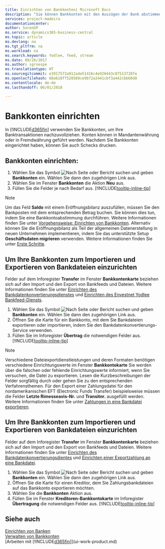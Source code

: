 ```yaml
---
title: Einrichten von Bankkonten| Microsoft Docs
description: "Sie können Bankkonten mit den Auszügen der Bank abstimmen."
services: project-madeira
documentationcenter: 
author: SorenGP
ms.service: dynamics365-business-central
ms.topic: article
ms.devlang: na
ms.tgt_pltfrm: na
ms.workload: na
ms.search.keywords: Yodlee, feed, stream
ms.date: 09/26/2017
ms.author: sgroespe
ms.translationtype: HT
ms.sourcegitcommit: e3917573a912a4e51416c4e926443c87513728fe
ms.openlocfilehash: 68a618ff528589ce9b72a2441cbf3a442cbbb0d8
ms.contentlocale: de-de
ms.lasthandoff: 06/01/2018

---
```

# <a name="set-up-bank-accounts"></a>Bankkonten einrichten
In [!INCLUDE[d365fin](includes/d365fin_md.md)] verwenden Sie Bankkonten, um Ihre Banktransaktionen nachzuvollziehen. Konten können in Mandantenwährung oder in Fremdwährung geführt werden. Nachdem Sie Bankkonten eingerichtet haben, können Sie auch Schecks drucken.

## <a name="to-set-up-bank-accounts"></a>Bankkonten einrichten:
1. Wählen Sie das Symbol ![Nach Seite oder Bericht suchen](media/ui-search/search_small.png "Nach Seite oder Bericht suchen") und geben **Bankkonten** ein. Wählen Sie dann den zugehörigen Link aus.
2. Wählen Sie im Fenster **Bankkonten** die Aktion **Neu** aus.
3. Füllen Sie die Felder je nach Bedarf aus. [!INCLUDE[tooltip-inline-tip](includes/tooltip-inline-tip_md.md)]

> [!NOTE]
> Um das Feld **Saldo** mit einem Eröffnungsbilanz auszufüllen, müssen Sie den Bankposten mit dem entsprechenden Betrag buchen. Sie können dies tun, indem Sie eine Bankkontoabstimmung durchführen. Weitere Informationen finden Sie unter [Vorgehensweise: Einrichten von Bankkonten](bank-how-reconcile-bank-accounts-separately.md). Alternativ können Sie die Eröffnungsbilanz als Teil der allgemeinen Datenerstellung in neuen Unternehmen implementieren, indem Sie das unterstützte Setup **Geschäftsdaten migrieren** verwenden. Weitere Informationen finden Sie unter [Erste Schritte](product-get-started.md).

## <a name="to-set-up-your-bank-account-for-import-or-export-of-bank-files"></a>Um Ihre Bankkonten zum Importieren und Exportieren von Bankdateien einzurichten
Felder auf dem Inforegister **Transfer** im Fenster **Bankkontenkarte** beziehen sich auf den Import und den Export von Bankfeeds und Dateien. Weitere Informationen finden Sie unter [Einrichten des Bankdatenkonvertierungsdienstes](bank-how-setup-bank-data-conversion-service.md) und [Einrichten des Envestnet Yodlee Bankfeed-Diensts](bank-how-setup-bank-statement-service.md).

1. Wählen Sie das Symbol ![Nach Seite oder Bericht suchen](media/ui-search/search_small.png "Nach Seite oder Bericht suchen") und geben **Bankkonten** ein. Wählen Sie dann den zugehörigen Link aus.
2. Öffnen Sie die Karte für ein Bankkonto, mit dem Sie Bankdateien exportieren oder importieren, indem Sie den Bankdatenkonvertierungs-Service verwenden.
3. Füllen Sie im Inforegister **Übertrag** die notwendigen Felder aus. [!INCLUDE[tooltip-inline-tip](includes/tooltip-inline-tip_md.md)]

> [!NOTE]  
>   Verschiedene Dateiexportdienstleistungen und deren Formaten benötigen verschiedene Einrichtungswerte im Fenster **Bankkontokarte** Sie werden über die falschen oder fehlende Einrichtungswerte informiert, wenn Sie versuchen, die Datei zu exportieren. Lesen die Kurzbeschreibungen der Felder sorgfältig durch oder gehen Sie zu den entsprechenden Verfahrensthemen. Für den Export einer Zahlungsdatei für den nordamerikanischen EFT (Electronic Funds Transfer) beispielsweise müssen die Felder **Letzte Rimesseavis-Nr.** und **Transitnr.** ausgefüllt werden. Weitere Informationen finden Sie unter [Zahlungen in eine Bankdatei exportieren](payables-how-export-payments-bank-file.md).

## <a name="to-set-up-vendor-bank-accounts-for-export-of-bank-files"></a>Um Ihre Bankkonten zum Importieren und Exportieren von Bankdateien einzurichten
Felder auf dem Inforegister **Transfer** im Fenster **Bankkontenkarte** beziehen sich auf den Import und den Export von Bankfeeds und Dateien. Weitere Informationen finden Sie unter [Einrichten des Bankdatenkonvertierungsdientes](bank-how-setup-bank-data-conversion-service.md) und [Einrichten einer Exportzahlung an eine Bankdatei](payables-how-export-payments-bank-file.md).

1. Wählen Sie das Symbol ![Nach Seite oder Bericht suchen](media/ui-search/search_small.png "Nach Seite oder Bericht suchen") und geben **Bankkonten** ein. Wählen Sie dann den zugehörigen Link aus.
2. Öffnen Sie die Karte für einen Kreditor, dem Sie Zahlungsbankdateien auf das Bankkonto exportieren möchten.
3. Wählen Sie die **Bankkonten** Aktion aus.
3. Füllen Sie im Fenster **Kreditoren-Bankkontokarte** im Inforegister **Übertragung** die notwendigen Felder aus. [!INCLUDE[tooltip-inline-tip](includes/tooltip-inline-tip_md.md)]

## <a name="see-also"></a>Siehe auch
[Einrichten von Banken](bank-setup-banking.md)  
[Verwalten von Bankkonten](bank-manage-bank-accounts.md)  
[Arbeiten mit [!INCLUDE[d365fin](includes/d365fin_md.md)]](ui-work-product.md)

